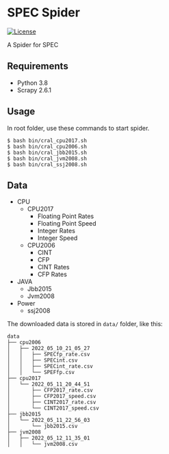 # SPEC Spider

[![License](https://img.shields.io/badge/License-Apache%202.0-blue.svg)](https://opensource.org/licenses/Apache-2.0)


A Spider for SPEC

## Requirements

- Python 3.8
- Scrapy 2.6.1

## Usage

In root folder, use these commands to start spider.
```
$ bash bin/cral_cpu2017.sh
$ bash bin/cral_cpu2006.sh
$ bash bin/cral_jbb2015.sh
$ bash bin/cral_jvm2008.sh
$ bash bin/cral_ssj2008.sh
```

## Data

- CPU
    - CPU2017
        - Floating Point Rates
        - Floating Point Speed
        - Integer Rates
        - Integer Speed
    - CPU2006
        - CINT
        - CFP
        - CINT Rates
        - CFP Rates
- JAVA
    - Jbb2015
    - Jvm2008
- Power
    - ssj2008

The downloaded data is stored in `data/` folder, like this:

```
data
├── cpu2006
│   ├── 2022_05_10_21_05_27
│   │   ├── SPECfp_rate.csv
│   │   ├── SPECint.csv
│   │   ├── SPECint_rate.csv
│   │   └── SPEFfp.csv
├── cpu2017
│   └── 2022_05_11_20_44_51
│       ├── CFP2017_rate.csv
│       ├── CFP2017_speed.csv
│       ├── CINT2017_rate.csv
│       └── CINT2017_speed.csv
├── jbb2015
│   └── 2022_05_11_22_56_03
│       └── jbb2015.csv
├── jvm2008
│   ├── 2022_05_12_11_35_01
│   │   └── jvm2008.csv
```
